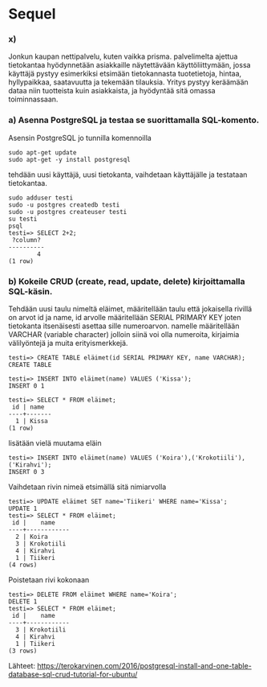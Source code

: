# Sequel

### x) 
Jonkun kaupan nettipalvelu, kuten vaikka prisma. palvelimelta ajettua tietokantaa hyödynnetään asiakkaille näytettävään käyttöliittymään, jossa käyttäjä pystyy esimerkiksi etsimään tietokannasta tuotetietoja, hintaa, hyllypaikkaa, saatavuutta ja tekemään tilauksia. 
Yritys pystyy keräämään dataa niin tuotteista kuin asiakkaista, ja hyödyntää sitä omassa toiminnassaan.

### a) Asenna PostgreSQL ja testaa se suorittamalla SQL-komento.

Asensin PostgreSQL jo tunnilla komennoilla

    sudo apt-get update
    sudo apt-get -y install postgresql

tehdään uusi käyttäjä, uusi tietokanta, vaihdetaan käyttäjälle ja testataan tietokantaa.
        
    sudo adduser testi
    sudo -u postgres createdb testi
    sudo -u postgres createuser testi
    su testi
    psql
    testi=> SELECT 2+2;
     ?column? 
    ----------
            4
    (1 row)
    
### b) Kokeile CRUD (create, read, update, delete) kirjoittamalla SQL-käsin.

Tehdään uusi taulu nimeltä eläimet, määritellään taulu että jokaisella rivillä on arvot id ja name, id arvolle määritellään SERIAL PRIMARY KEY joten tietokanta itsenäisesti asettaa sille numeroarvon. namelle määritellään VARCHAR (variable character) jolloin siinä voi olla numeroita, kirjaimia välilyöntejä ja muita erityismerkkejä.

    testi=> CREATE TABLE eläimet(id SERIAL PRIMARY KEY, name VARCHAR);
    CREATE TABLE

    testi=> INSERT INTO eläimet(name) VALUES ('Kissa');
    INSERT 0 1
    
    testi=> SELECT * FROM eläimet;
     id | name  
    ----+-------
      1 | Kissa
    (1 row)

lisätään vielä muutama eläin
    
    testi=> INSERT INTO eläimet(name) VALUES ('Koira'),('Krokotiili'),('Kirahvi');
    INSERT 0 3

Vaihdetaan rivin nimeä etsimällä sitä nimiarvolla
        
    testi=> UPDATE eläimet SET name='Tiikeri' WHERE name='Kissa';
    UPDATE 1
    testi=> SELECT * FROM eläimet;
     id |    name    
    ----+------------
      2 | Koira
      3 | Krokotiili
      4 | Kirahvi
      1 | Tiikeri
    (4 rows)

Poistetaan rivi kokonaan

    testi=> DELETE FROM eläimet WHERE name='Koira';
    DELETE 1
    testi=> SELECT * FROM eläimet;
     id |    name    
    ----+------------
      3 | Krokotiili
      4 | Kirahvi
      1 | Tiikeri
    (3 rows)

Lähteet:
https://terokarvinen.com/2016/postgresql-install-and-one-table-database-sql-crud-tutorial-for-ubuntu/
